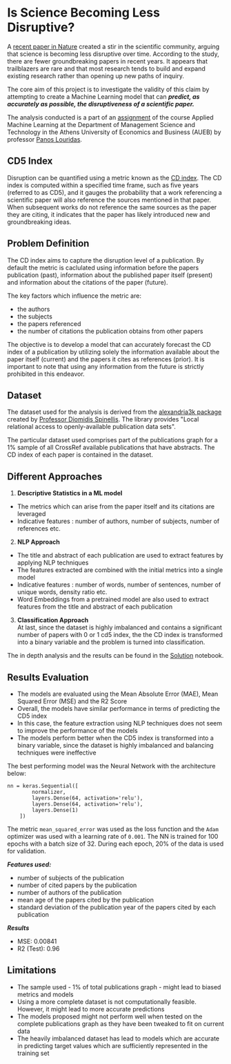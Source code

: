# Is Science Becoming Less Disruptive?

A [recent paper in Nature](https://www.nature.com/articles/s41586-022-05543-x) created a stir in the scientific community, arguing that science is becoming less disruptive over time. According to the study, there are fewer groundbreaking papers in recent years. It appears that trailblazers are rare and that most research tends to build and expand existing research rather than opening up new paths of inquiry.

The core aim of this project is to investigate the validity of this claim by attempting to create a Machine Learning model that can ***predict, as accurately as possible, the disruptiveness of a scientific paper.***

The analysis conducted is a part of an [assignment](/disruptive_science_assignment.ipynb) of the course Applied Machine Learning at the Department of Management Science and Technology in the Athens University of Economics and Business (AUEB) by professor [Panos Louridas](https://github.com/louridas). 

## CD5 Index

Disruption can be quantified using a metric known as the [CD index](http://russellfunk.org/cdindex/). The CD index is computed within a specified time frame, such as five years (referred to as CD5), and it gauges the probability that a work referencing a scientific paper will also reference the sources mentioned in that paper. When subsequent works do not reference the same sources as the paper they are citing, it indicates that the paper has likely introduced new and groundbreaking ideas.

## Problem Definition

The CD index aims to capture the disruption level of a publication. By default the metric is caclulated using information before the papers publication (past), information about the published paper itself (present) and information about the citations of the paper (future). <br>

The key factors which influence the metric are:
- the authors
- the subjects
- the papers referenced
- the number of citations the publication obtains from other papers

The objective is to develop a model that can accurately forecast the CD index of a publication by utilizing solely the information available about the paper itself (current) and the papers it cites as references (prior). It is important to note that using any information from the future is strictly prohibited in this endeavor.

## Dataset

The dataset used for the analysis is derived from the [alexandria3k package](https://github.com/dspinellis/alexandria3k) created by [Professor Diomidis Spinellis](https://www2.dmst.aueb.gr/dds/). The library provides "Local relational access to openly-available publication data sets".
<br>

The particular dataset used comprises part of the publications graph for a 1% sample of all CrossRef available publications that have abstracts. The CD index of each paper is contained in the dataset. 

## Different Approaches

1. **Descriptive Statistics in a ML model**
- The metrics which can arise from the paper itself and its citations are leveraged
- Indicative features : number of authors, number of subjects, number of references etc.

2. **NLP Approach**
- The title and abstract of each publication are used to extract features by applying NLP techniques
- The features extracted are combined with the initial metrics into a single model
- Indicative features : number of words, number of sentences, number of unique words, density ratio etc.
- Word Embeddings from a pretrained model are also used to extract features from the title and abstract of each publication

3. **Classification Approach** <br>
At last, since the dataset is highly imbalanced and contains a significant number of papers with 0 or 1 cd5 index, the the CD index is transformed into a binary variable and the problem is turned into classification.

The in depth analysis and the results can be found in the [Solution](/cd5_prediction_solution.ipynb) notebook.

## Results Evaluation

- The models are evaluated using the Mean Absolute Error (MAE), Mean Squared Error (MSE) and the R2 Score
- Overall, the models have similar performance in terms of predicting the CD5 index
- In this case, the feature extraction using NLP techniques does not seem to improve the performance of the models
- The models perform better when the CD5 index is transformed into a binary variable, since the dataset is highly imbalanced and balancing techniques were ineffective

The best performing model was the Neural Network with the architecture below:

```
nn = keras.Sequential([
        normalizer,
        layers.Dense(64, activation='relu'),
        layers.Dense(64, activation='relu'),
        layers.Dense(1)
    ])
```

The metric `mean_squared_error` was used as the loss function and the `Adam` optimizer was used with a learning rate of `0.001`. The NN is trained for 100 epochs with a batch size of 32. During each epoch, 20% of the data is used for validation.

***Features used:***

- number of subjects of the publication
- number of cited papers by the publication
- number of authors of the publication
- mean age of the papers cited by the publication 
- standard deviation of the publication year of the papers cited by each publication 

***Results***
- MSE: 0.00841
- R2 (Test): 0.96


## Limitations

- The sample used - 1% of total publications graph - might lead to biased metrics and models
- Using a more complete dataset is not computationally feasible. However, it might lead to more accurate predictions
- The models proposed might not perform well when tested on the complete publications graph as they have been tweaked to fit on current data
- The heavily imbalanced dataset has lead to models which are accurate in predicting target values which are sufficiently represented in the training set
